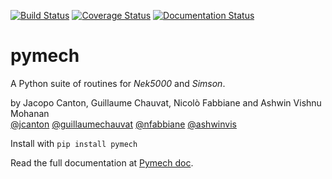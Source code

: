 [![Build Status](https://travis-ci.org/jcanton/pymech.svg?branch=master)](https://travis-ci.org/jcanton/pymech/builds)
[![Coverage Status](https://coveralls.io/repos/github/jcanton/pymech/badge.png?branch=master)](https://coveralls.io/github/jcanton/pymech?branch=master)
[![Documentation Status](https://readthedocs.org/projects/pymech/badge/?version=latest)](http://pymech.readthedocs.org/en/latest/?badge=latest)

# pymech

A Python suite of routines for *Nek5000* and *Simson*.

by Jacopo Canton, Guillaume Chauvat, Nicolò Fabbiane and Ashwin Vishnu Mohanan<br>
[@jcanton](https://github.com/jcanton)
[@guillaumechauvat](https://github.com/guillaumechauvat)
[@nfabbiane](https://github.com/nfabbiane)
[@ashwinvis](https://github.com/ashwinvis)

Install with `pip install pymech`

Read the full documentation at [Pymech doc](http://pymech.readthedocs.io).
